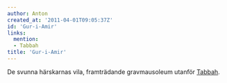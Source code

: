 ```yaml
---
author: Anton
created_at: '2011-04-01T09:05:37Z'
id: 'Gur-i-Amir'
links:
  mention:
  - Tabbah
title: 'Gur-i-Amir'
---
```


De svunna härskarnas vila, framträdande gravmausoleum utanför [Tabbah].

  [Tabbah]: Tabbah
